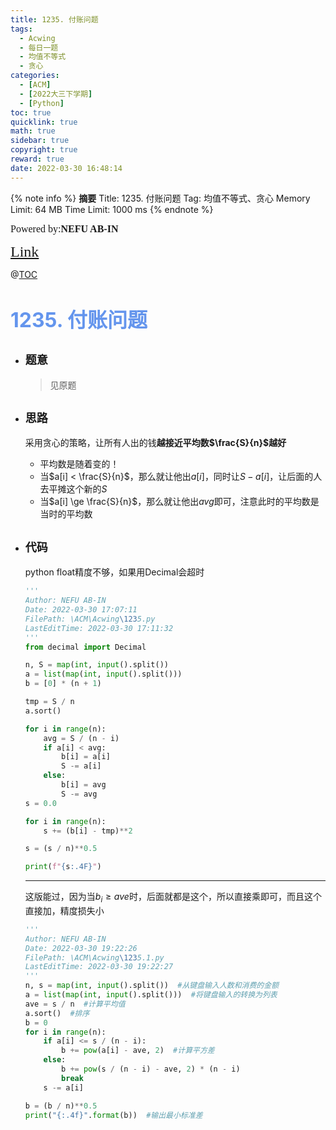 ```yaml
---
title: 1235. 付账问题
tags:
  - Acwing
  - 每日一题
  - 均值不等式
  - 贪心
categories:
  - [ACM]
  - [2022大三下学期]
  - [Python]
toc: true
quicklink: true
math: true
sidebar: true
copyright: true
reward: true
date: 2022-03-30 16:48:14
---
```



{% note info %}
**摘要**
Title: 1235. 付账问题
Tag: 均值不等式、贪心
Memory Limit: 64 MB
Time Limit: 1000 ms
{% endnote %}
<!-- more -->

<font size=3 face=楷体>Powered by:**NEFU AB-IN**</font>

<font color=#FFA500 size=5 face=楷体>[Link](https://www.acwing.com/problem/content/1237/)</font>

@[TOC](文章目录)

# <font color=#6495ED size=6>1235. 付账问题</font>

* ## <font size=4 face=粗体>题意</font>

  >见原题

* ## <font size=4 face=粗体>思路</font>

  采用贪心的策略，让所有人出的钱**越接近平均数$\frac{S}{n}$越好**
  * 平均数是随着变的！
  * 当$a[i] < \frac{S}{n}$，那么就让他出$a[i]$，同时让$S - a[i]$，让后面的人去平摊这个新的$S$
  * 当$a[i] \ge \frac{S}{n}$，那么就让他出$avg$即可，注意此时的平均数是当时的平均数

* ## <font size=4 face=粗体>代码</font>

  python float精度不够，如果用Decimal会超时
  ```python
  '''
  Author: NEFU AB-IN
  Date: 2022-03-30 17:07:11
  FilePath: \ACM\Acwing\1235.py
  LastEditTime: 2022-03-30 17:11:32
  '''
  from decimal import Decimal

  n, S = map(int, input().split())
  a = list(map(int, input().split()))
  b = [0] * (n + 1)

  tmp = S / n
  a.sort()

  for i in range(n):
      avg = S / (n - i)
      if a[i] < avg:
          b[i] = a[i]
          S -= a[i]
      else:
          b[i] = avg
          S -= avg
  s = 0.0

  for i in range(n):
      s += (b[i] - tmp)**2

  s = (s / n)**0.5

  print(f"{s:.4F}")
  ```
  ****
  这版能过，因为当$b_i \ge ave$时，后面就都是这个，所以直接乘即可，而且这个直接加，精度损失小

  ```python
  '''
  Author: NEFU AB-IN
  Date: 2022-03-30 19:22:26
  FilePath: \ACM\Acwing\1235.1.py
  LastEditTime: 2022-03-30 19:22:27
  '''
  n, s = map(int, input().split())  #从键盘输入人数和消费的金额
  a = list(map(int, input().split()))  #将键盘输入的转换为列表
  ave = s / n  #计算平均值
  a.sort()  #排序
  b = 0
  for i in range(n):
      if a[i] <= s / (n - i):
          b += pow(a[i] - ave, 2)  #计算平方差
      else:
          b += pow(s / (n - i) - ave, 2) * (n - i)
          break
      s -= a[i]

  b = (b / n)**0.5
  print("{:.4f}".format(b))  #输出最小标准差
  ```